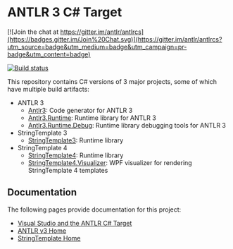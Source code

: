 # ANTLR 3 C# Target

[![Join the chat at https://gitter.im/antlr/antlrcs](https://badges.gitter.im/Join%20Chat.svg)](https://gitter.im/antlr/antlrcs?utm_source=badge&utm_medium=badge&utm_campaign=pr-badge&utm_content=badge)

[![Build status](https://ci.appveyor.com/api/projects/status/x21gyx4ikxsa9n3t/branch/master?svg=true)](https://ci.appveyor.com/project/sharwell/antlrcs/branch/master)

This repository contains C# versions of 3 major projects, some of which have multiple build artifacts:

* ANTLR 3
  * [Antlr3](https://www.nuget.org/packages/Antlr3): Code generator for ANTLR 3
  * [Antlr3.Runtime](https://www.nuget.org/packages/Antlr3.Runtime): Runtime library for ANTLR 3
  * [Antlr3.Runtime.Debug](https://www.nuget.org/packages/Antlr3.Runtime.Debug): Runtime library debugging tools for ANTLR 3
* StringTemplate 3
  * [StringTemplate3](https://www.nuget.org/packages/StringTemplate3): Runtime library
* StringTemplate 4
  * [StringTemplate4](https://www.nuget.org/packages/StringTemplate4): Runtime library
  * [StringTemplate4.Visualizer](https://www.nuget.org/packages/StringTemplate4.Visualizer): WPF visualizer for rendering StringTemplate 4 templates

## Documentation

The following pages provide documentation for this project:

* [Visual Studio and the ANTLR C# Target](doc/README.md)
* [ANTLR v3 Home](http://www.antlr3.org)
* [StringTemplate Home](http://www.stringtemplate.org/)

